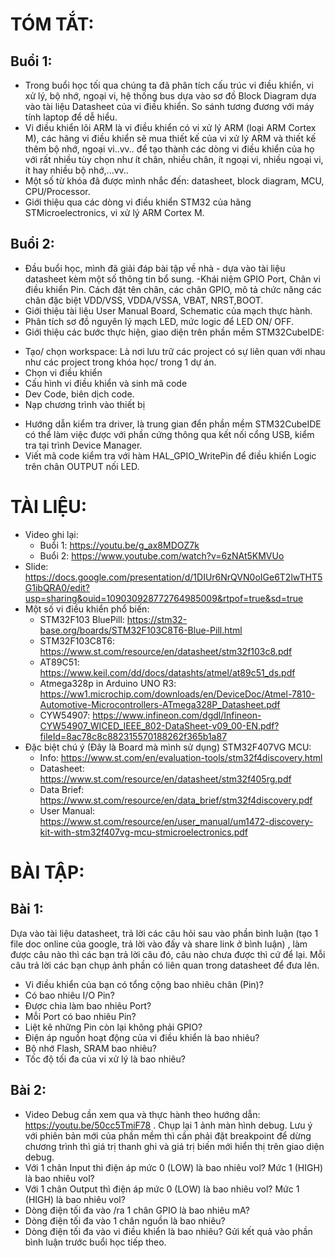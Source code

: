 # TÓM TẮT:
## Buổi 1:
- Trong buổi học tối qua chúng ta đã phân tích cấu trúc vi điều khiển, vi xử lý, bộ nhớ, ngoại vi, hệ thống bus dựa vào sơ đồ Block Diagram dựa vào tài liệu Datasheet của vi điều khiển. So sánh tương đương với máy tính laptop để dễ hiểu.
- Vi điều khiển lõi ARM là vi điều khiển có vi xử lý ARM (loại ARM Cortex M), các hãng vi điều khiển sẽ mua thiết kế của vi xử lý ARM và thiết kế thêm bộ nhớ, ngoại vi..vv.. để tạo thành các dòng vi điều khiển của họ với rất nhiều tùy chọn như ít chân, nhiều chân, ít ngoại vi, nhiều ngoại vi, ít hay nhiều bộ nhớ,...vv..
- Một số từ khóa đã được mình nhắc đến: datasheet, block diagram, MCU, CPU/Processor.
- Giới thiệu qua các dòng vi điều khiển STM32 của hãng STMicroelectronics, vi xử lý ARM Cortex M.

## Buổi 2:
- Đầu buổi học, mình đã giải đáp bài tập về nhà - dựa vào tài liệu datasheet kèm một số thông tin bổ sung.
-Khái niệm GPIO Port, Chân vi điều khiển Pin. Cách đặt tên chân, các chân GPIO, mô tả chức năng các chân đặc biệt VDD/VSS, VDDA/VSSA, VBAT, NRST,BOOT.
- Giới thiệu tài liệu User Manual Board, Schematic của mạch thực hành.
- Phân tích sơ đồ nguyên lý mạch LED, mức logic để LED ON/ OFF.
- Giới thiệu các bước thực hiện, giao diện trên phần mềm STM32CubeIDE:
+ Tạo/ chọn workspace: Là nơi lưu trữ các project có sự liên quan với nhau như các project trong khóa học/ trong 1 dự án.
+ Chọn vi điều khiển
+ Cấu hình vi điều khiển và sinh mã code
+ Dev Code, biên dịch code.
+ Nạp chương trình vào thiết bị
- Hướng dẫn kiểm tra driver, là trung gian đển phần mềm STM32CubeIDE có thể làm việc được với phần cứng thông qua kết nối cổng USB, kiểm tra tại trình Device Manager.
- Viết mã code kiểm tra với hàm HAL_GPIO_WritePin để điều khiển Logic trên chân OUTPUT nối LED.


# TÀI LIỆU: 
- Video ghi lại:
  + Buổi 1: https://youtu.be/g_ax8MDOZ7k
  + Buổi 2: https://www.youtube.com/watch?v=6zNAt5KMVUo
- Slide: https://docs.google.com/presentation/d/1DIUr6NrQVN0oIGe6T2lwTHT5G1ibQRA0/edit?usp=sharing&ouid=109030928772764985009&rtpof=true&sd=true
- Một số vi điều khiển phổ biến:
  + STM32F103 BluePill: https://stm32-base.org/boards/STM32F103C8T6-Blue-Pill.html
  + STM32F103C8T6: https://www.st.com/resource/en/datasheet/stm32f103c8.pdf
  + AT89C51: https://www.keil.com/dd/docs/datashts/atmel/at89c51_ds.pdf
  + Atmega328p in Arduino UNO R3: https://ww1.microchip.com/downloads/en/DeviceDoc/Atmel-7810-Automotive-Microcontrollers-ATmega328P_Datasheet.pdf
  + CYW54907: https://www.infineon.com/dgdl/Infineon-CYW54907_WICED_IEEE_802-DataSheet-v09_00-EN.pdf?fileId=8ac78c8c882315570188262f365b1a87
- Đặc biệt chú ý (Đây là Board mà mình sử dụng) STM32F407VG MCU:
  + Info: https://www.st.com/en/evaluation-tools/stm32f4discovery.html
  + Datasheet: https://www.st.com/resource/en/datasheet/stm32f405rg.pdf
  + Data Brief: https://www.st.com/resource/en/data_brief/stm32f4discovery.pdf
  + User Manual: https://www.st.com/resource/en/user_manual/um1472-discovery-kit-with-stm32f407vg-mcu-stmicroelectronics.pdf

# BÀI TẬP: 
## Bài 1: 
Dựa vào tài liệu datasheet, trả lời các câu hỏi sau vào phần bình luận (tạo 1 file doc online của google, trả lời vào đấy và share link ở bình luận) , làm được câu nào thì các bạn trả lời câu đó, câu nào chưa được thì cứ để lại. Mỗi câu trả lời các bạn chụp ảnh phần có liên quan trong datasheet để đưa lên.
- Vi điều khiển của bạn có tổng cộng bao nhiêu chân (Pin)?
- Có bao nhiêu I/O Pin?
- Được chia làm bao nhiêu Port?
- Mỗi Port có bao nhiêu Pin?
- Liệt kê những Pin còn lại không phải GPIO?
- Điện áp nguồn hoạt động của vi điều khiển là bao nhiêu?
- Bộ nhớ Flash, SRAM bao nhiêu?
- Tốc độ tối đa của vi xử lý là bao nhiêu?

## Bài 2:
- Video Debug cần xem qua và thực hành theo hướng dẫn: https://youtu.be/50cc5TmiF78 . Chụp lại 1 ảnh màn hình debug.
Lưu ý với phiên bản mới của phần mềm thì cần phải đặt breakpoint để dừng chương trình thì giá trị thanh ghi và giá trị biến mới hiển thị trên giao diện debug.
- Với 1 chân Input thì điện áp mức 0 (LOW) là bao nhiêu vol? Mức 1 (HIGH) là bao nhiêu vol?
- Với 1 chân Output thì điện áp mức 0 (LOW) là bao nhiêu vol? Mức 1 (HIGH) là bao nhiêu vol?
- Dòng điện tối đa vào /ra 1 chân GPIO là bao nhiêu mA?
- Dòng điện tối đa vào 1 chân nguồn là bao nhiêu?
- Dòng điện tối đa vào vi điều khiển là bao nhiêu?
Gửi kết quả vào phần bình luận trước buổi học tiếp theo.
